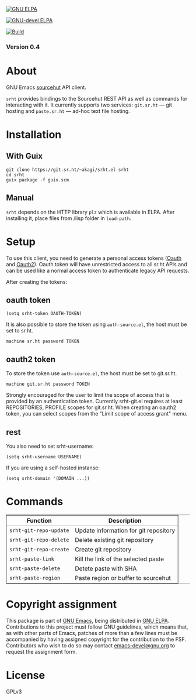 <a href="https://elpa.gnu.org/packages/srht.html"><img alt="GNU ELPA" src="https://elpa.gnu.org/packages/srht.svg"/></a>

<a href="https://elpa.gnu.org/devel/srht.html"><img alt="GNU-devel ELPA" src="https://elpa.gnu.org/devel/srht.svg"/></a>

<a href="https://builds.sr.ht/~akagi/srht.el/commits/master/.build.yml"><img alt="Build" src="https://builds.sr.ht/~akagi/srht.el/commits/master/.build.yml.svg"/></a>


### Version 0.4


# About

GNU Emacs [sourcehut](https://sr.ht) API client.

`srht` provides bindings to the Sourcehut REST API as well as commands for
interacting with it. It currently supports two services: `git.sr.ht` — git
hosting and `paste.sr.ht` — ad-hoc text file hosting.


# Installation


## With Guix

    git clone https://git.sr.ht/~akagi/srht.el srht
    cd srht
    guix package -f guix.scm


## Manual

`srht` depends on the HTTP library `plz` which is available in ELPA. After
installing it, place files from /lisp folder in `load-path`.


# Setup

To use this client, you need to generate a personal access tokens ([Oauth](https://meta.sr.ht/oauth/personal-token) and
[Oauth2](https://meta.sr.ht/oauth2)). Oauth token will have unrestricted access to all sr.ht APIs and can be
used like a normal access token to authenticate legacy API requests.

After creating the tokens:


## oauth token

    (setq srht-token OAUTH-TOKEN)

It is also possible to store the token using `auth-source.el`, the host must be
set to sr.ht.

    machine sr.ht password TOKEN


## oauth2 token

To store the token use `auth-source.el`, the host must be set to git.sr.ht.

    machine git.sr.ht password TOKEN

Strongly encouraged for the user to limit the scope of access that is provided
by an authentication token.  Currently srht-git.el requires at least
REPOSITORIES, PROFILE scopes for git.sr.ht. When creating an oauth2 token, you
can select scopes from the "Limit scope of access grant" menu.


## rest

You also need to set srht-username:

    (setq srht-username USERNAME)

If you are using a self-hosted instanse:

    (setq srht-domain '(DOMAIN ...))


# Commands

<table border="2" cellspacing="0" cellpadding="6" rules="groups" frame="hsides">


<colgroup>
<col  class="org-left" />

<col  class="org-left" />
</colgroup>
<thead>
<tr>
<th scope="col" class="org-left">Function</th>
<th scope="col" class="org-left">Description</th>
</tr>
</thead>

<tbody>
<tr>
<td class="org-left"><code>srht-git-repo-update</code></td>
<td class="org-left">Update information for git repository</td>
</tr>


<tr>
<td class="org-left"><code>srht-git-repo-delete</code></td>
<td class="org-left">Delete existing git repository</td>
</tr>


<tr>
<td class="org-left"><code>srht-git-repo-create</code></td>
<td class="org-left">Create git repository</td>
</tr>


<tr>
<td class="org-left"><code>srht-paste-link</code></td>
<td class="org-left">Kill the link of the selected paste</td>
</tr>


<tr>
<td class="org-left"><code>srht-paste-delete</code></td>
<td class="org-left">Detete paste with SHA</td>
</tr>


<tr>
<td class="org-left"><code>srht-paste-region</code></td>
<td class="org-left">Paste region or buffer to sourcehut</td>
</tr>
</tbody>
</table>


# Copyright assignment

This package is part of [GNU Emacs](https://www.gnu.org/software/emacs/), being distributed in [GNU ELPA](https://elpa.gnu.org/).  Contributions
to this project must follow GNU guidelines, which means that, as with other
parts of Emacs, patches of more than a few lines must be accompanied by having
assigned copyright for the contribution to the FSF.  Contributors who wish to do
so may contact [emacs-devel@gnu.org](mailto:emacs-devel@gnu.org) to request the assignment form.


# License

GPLv3

